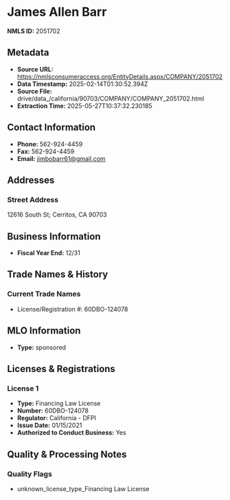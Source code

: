 # James Allen Barr

**NMLS ID:** 2051702

## Metadata
- **Source URL:** https://nmlsconsumeraccess.org/EntityDetails.aspx/COMPANY/2051702
- **Data Timestamp:** 2025-02-14T01:30:52.394Z
- **Source File:** drive/data_/california/90703/COMPANY/COMPANY_2051702.html
- **Extraction Time:** 2025-05-27T10:37:32.230185

## Contact Information
- **Phone:** 562-924-4459
- **Fax:** 562-924-4459
- **Email:** jimbobarr61@gmail.com

## Addresses
### Street Address
12616 South St; Cerritos, CA 90703

## Business Information
- **Fiscal Year End:** 12/31

## Trade Names & History
### Current Trade Names
- License/Registration #: 60DBO-124078

## MLO Information
- **Type:** sponsored

## Licenses & Registrations

### License 1
- **Type:** Financing Law License
- **Number:** 60DBO-124078
- **Regulator:** California - DFPI
- **Issue Date:** 01/15/2021
- **Authorized to Conduct Business:** Yes

## Quality & Processing Notes
### Quality Flags
- unknown_license_type_Financing Law License
